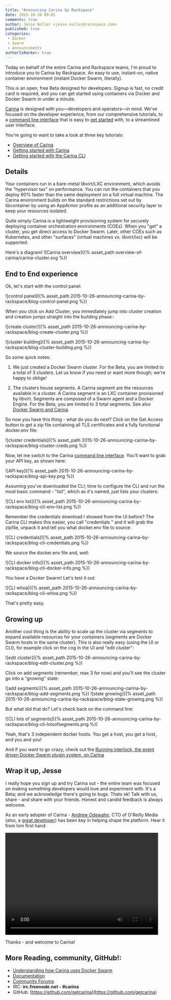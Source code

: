 ```yaml
---
title: "Announcing Carina by Rackspace"
date: 2015-10-26 00:01
comments: true
author: Jesse Noller <jesse.noller@rackspace.com>
published: true
categories:
 - Docker
 - Swarm
 - Announcements
authorIsRacker: true
---
```


Today on behalf of the entire Carina and Rackspace teams, I'm proud to introduce you to Carina by Rackspace. An easy to use, instant-on, native container environment (instant Docker Swarm, literally).

This is an open, free Beta designed for developers. Signup is fast, no credit card is required, and you can get started using containers via Docker and Docker Swarm in under a minute.

<!-- more -->

[Carina] is designed with you—developers and operators—in mind. We've focused on the developer experience, from our comprehensive tutorials, to a [command line interface] that is easy to [get started] with, to a streamlined user interface.

You're going to want to take a look at three key tutorials:

* [Overview of Carina]({{site.baseurl}}/docs/overview-of-carina/)
* [Getting started with Carina]({{site.baseurl}}/docs/getting-started/getting-started-on-carina/)
* [Getting started with the Carina CLI]({{site.baseurl}}/docs/getting-started/getting-started-carina-cli/)

## Details
Your containers run in a bare-metal libvirt/LXC environment, which avoids the "hypervisor tax" on performance. You can run the containers that you deploy 60% faster than the same deployment on a full virtual machine. The Carina environment builds on the standard restrictions set out by libcontainer by using an AppArmor profile as an additional security layer to keep your resources isolated.

Quite simply Carina is a lightweight provisioning system for securely deploying container orchestration environments (COEs). When you "get" a cluster, you get direct access to Docker Swarm. Later, other COEs such as Kubernetes, and other "surfaces" (virtual machines vs. libvirt/lxc) will be supported.

Here's a diagram!
![Carina overview]({% asset_path overview-of-carina/carina-cluster.svg %})

## End to End experience

Ok, let's start with the control panel:

![control panel]({% asset_path 2015-10-26-announcing-carina-by-rackspace/blog-control-panel.png %})

When you click on Add Cluster, you immediately jump into cluster creation and creation jumps straight into the building phase::

![create cluster]({% asset_path 2015-10-26-announcing-carina-by-rackspace/blog-create-cluster.png %})

![cluster building]({% asset_path 2015-10-26-announcing-carina-by-rackspace/blog-cluster-building.png %})

So some quick notes:

1.	We just created a Docker Swarm cluster. For the Beta, you are limited to a total of 3 clusters. Let us know if you need or want more though; we're happy to oblige!

2.	The clusters house segments. A Carina segment are the resources available in a cluster. A Carina segment is an LXC container provisioned by libvirt. Segments are composed of a Swarm agent and a Docker Engine. For the Beta, you are limited to 3 total segments. See also [Docker Swarm and Carina].

So now you have this thing - what do you do next? Click on the Get Access button to get a zip file containing all TLS certificates and a fully functional docker.env file:

![cluster credentials]({% asset_path 2015-10-26-announcing-carina-by-rackspace/blog-cluster-creds.png %})

Now, let me switch to the Carina [command line interface]. You’ll want to grab your API key, as shown here:

![API key]({% asset_path 2015-10-26-announcing-carina-by-rackspace/blog-api-key.png %})

Assuming you've downloaded the CLI; time to configure the CLI and run the most basic command - "list", which as it's named, just lists your clusters:

![CLI env list]({% asset_path 2015-10-26-announcing-carina-by-rackspace/blog-cli-env-list.png %})

Remember the credentials download I showed from the UI before? The Carina CLI makes this easier, you call "credentials <clustername>" and it will grab the zipfile, unpack it and tell you what docker.env file to source:

![CLI credentials]({% asset_path 2015-10-26-announcing-carina-by-rackspace/blog-cli-credentials.png %})

We source the docker.env file and, well:

![CLI docker info]({% asset_path 2015-10-26-announcing-carina-by-rackspace/blog-cli-docker-info.png %})

You have a Docker Swarm! Let's test it out:

![CLI whoa]({% asset_path 2015-10-26-announcing-carina-by-rackspace/blog-cli-whoa.png %})

That's pretty easy.

## Growing up

Another cool thing is the ability to scale up the cluster via segments to expand available resources for your containers (segments are Docker Swarm hosts in the same cluster). This is also really easy (using the UI or CLI), for example click on the cog in the UI and "edit cluster":

![edit cluster]({% asset_path 2015-10-26-announcing-carina-by-rackspace/blog-edit-cluster.png %})

Click on add segments (remember, max 3 for now) and you'll see the cluster go into a "growing" state:

![add segments]({% asset_path 2015-10-26-announcing-carina-by-rackspace/blog-add-segments.png %})
![state growing]({% asset_path 2015-10-26-announcing-carina-by-rackspace/blog-state-growing.png %})

But what did that do? Let's check back on the command line:

![CLI lots of segments]({% asset_path 2015-10-26-announcing-carina-by-rackspace/blog-cli-lotsofsegments.png %})

Yeah, that's 3 independent docker hosts. You get a host, you get a host, and you and you!

And if you want to go crazy, check out the [Running interlock, the event driven Docker Swarm plugin system, on Carina](https://getcarina.com/docs/tutorials/interlock-on-carina/)

## Wrap it up, Jesse

I really hope you sign up and try Carina out - the entire team was focused on making something developers would love and experiment with. It's a Beta; and we acknowledge there's going to bugs. Thats ok! Talk with us, share - and share with your friends. Honest and candid feedback is always welcome.

As an early adopter of Carina - [Andrew Odewahn](https://twitter.com/odewahn), CTO of O'Reilly Media (also, a [great developer](https://github.com/odewahn)) has been key in helping shape the platform. Hear it from him first hand:

<video width="480" height="320" controls="controls">
  <source src="http://brightcove04.brightcove.com/23/2660431281001/201510/178/2660431281001_4566909632001_4566880863001.mp4" type="video/mp4">
</video>

Thanks - and welcome to Carina!

## More Reading, community, GitHub!:
* [Understanding how Carina uses Docker Swarm](https://getcarina.com/docs/tutorials/docker-swarm-carina/)
* [Documentation](https://getcarina.com/docs/)
* [Community Forums](https://community.getcarina.com/)
* IRC: **irc.freenode.net - #carina**
* GitHub: [https://github.com/getcarina](https://github.com/getcarina)




[Docker Swarm and Carina]: https://getcarina.com/docs/tutorials/docker-swarm-carina/
[carina]: https://getcarina.com
[tutorials]: https://getcarina.com/docs
[command line interface]: https://github.com/getcarina/carina/releases
[get started]: https://getcarina.com/docs/getting-started/getting-started-carina-cli/
[glossary]: https://getcarina.com/docs/references/glossary/
